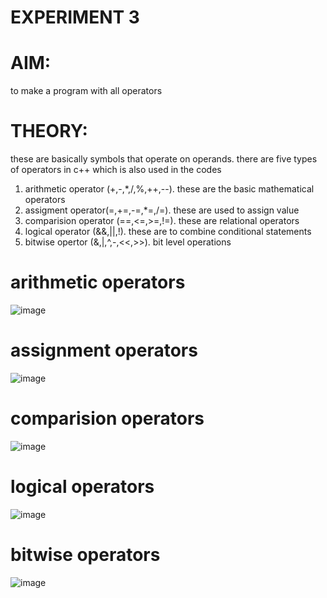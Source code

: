 # EXPERIMENT 3 

# AIM: 
to make a program with all operators 

# THEORY: 
these are basically symbols that operate on operands. 
there are five types of operators in c++ which is also used in the codes 
1. arithmetic operator (+,-,*,/,%,++,--). these are the basic mathematical operators 
2. assigment operator(=,+=,-=,*=,/=). these are used to assign value 
3. comparision operator (==,<=,>=,!=). these are relational operators 
4. logical operator (&&,||,!). these are to combine conditional statements 
5. bitwise opertor (&,|,^,-,<<,>>). bit level operations

# arithmetic operators 
![image](https://github.com/user-attachments/assets/b3f57bc1-59bc-4d95-93b0-887e39947c82)

# assignment operators 
![image](https://github.com/user-attachments/assets/5544c791-41c0-4998-ab33-620c7ea7df7a)

# comparision operators 
![image](https://github.com/user-attachments/assets/6a0be371-9cff-402d-b62b-bb9105acab69)

# logical operators 
![image](https://github.com/user-attachments/assets/1e37a484-0e34-4458-9572-361215a02273)

# bitwise operators
![image](https://github.com/user-attachments/assets/4310a960-c0ee-4d94-b0b0-5f7ea3443ca9)
